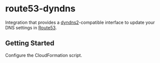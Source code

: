 # route53-dyndns

Integration that provides a [dyndns2](http://www.gosoftware.com.au/support/dyndns2_protocol.pdf)-compatible interface to update your DNS settings in [Route53](https://aws.amazon.com/route53/).

## Getting Started

Configure the CloudFormation script.
